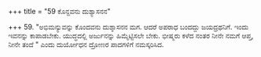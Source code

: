 +++
title = "59 ಕೊನ್ದವನು ದುಶ್ಯಾಸನನ"

+++
59. "ಅಭಿಮನ್ಯುವನ್ನು ಕೊಂದವನು ದುಶ್ಶಾಸನನ ಮಗ. ಆದರೆ ಅಪರಾಧ ಬಂದದ್ದು ಜಯದ್ರಥನಿಗೆ. ಇಂದು ಇವನನ್ನು ಕಾಪಾಡಬೇಕು. ಯುದ್ಧದಲ್ಲಿ ಅರ್ಜುನನ್ನು ಹಿಮ್ಮೆಟ್ಟಿಸಲೇ ಬೇಕು. ಭೀಷ್ಮರು ಕಳೆದ ನಂತರ ನೀನೇ ನಮಗೆ ಆಪ್ತ, ನೀನೇ ತಂದೆ " ಎಂದು ದುರ್ಯೋಧನ ದ್ರೋಣರ ಪಾದಗಳಿಗೆ ನಮಸ್ಕರಿಸಿದ.